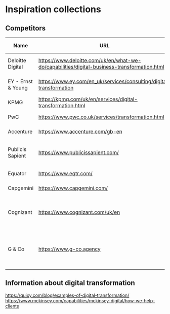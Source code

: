 # Inspiration collections

## Competitors

| Name | URL | Tagline / Motto |
| - | - | - |
| Deloitte Digital | https://www.deloitte.com/uk/en/what-we-do/capabilities/digital-business-transformation.html | Digital Creative & Marketing Consultancy |
| EY - Ernst & Young| https://www.ey.com/en_uk/services/consulting/digital-transformation | Shape the future with confidence |
| KPMG | https://kpmg.com/uk/en/services/digital-transformation.html | Make the Difference |
| PwC | https://www.pwc.co.uk/services/transformation.html | Be transformative |
| Accenture | https://www.accenture.com/gb-en | Let there be change |
| Publicis Sapient | https://www.publicissapient.com/ | Digital Business Transformation & Consulting |
| Equator | https://www.eqtr.com/ | Think like a challenger |
| Capgemini | https://www.capgemini.com/ | Get the future you want |
| Cognizant | https://www.cognizant.com/uk/en | Intuition engineered — human insight, superhuman speed |
| G & Co | https://www.g-co.agency | Global Strategy Consulting Firm &amp; Digital Transformation Partner |

## Information about digital transformation

https://quixy.com/blog/examples-of-digital-transformation/
https://www.mckinsey.com/capabilities/mckinsey-digital/how-we-help-clients

